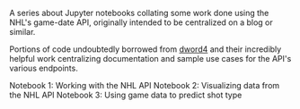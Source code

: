 A series about Jupyter notebooks collating some work done using the NHL's game-date API, originally intended to be centralized on a blog or similar.

Portions of code undoubtedly borrowed from [dword4](https://github.com/dword4/nhlapi) and their incredibly helpful work centralizing documentation and sample use cases for the API's various endpoints. 

Notebook 1: Working with the NHL API
Notebook 2: Visualizing data from the NHL API
Notebook 3: Using game data to predict shot type